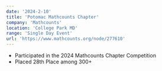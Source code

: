 ```yaml
---
date: '2024-2-10'
title: 'Potomac Mathcounts Chapter'
company: 'Mathcounts'
location: 'College Park MD'
range: 'Single Day Event'
url: 'https://www.mathcounts.org/node/277610'
---
```


- Participated in the 2024 Mathcounts Chapter Competition
- Placed 28th Place among 300+
